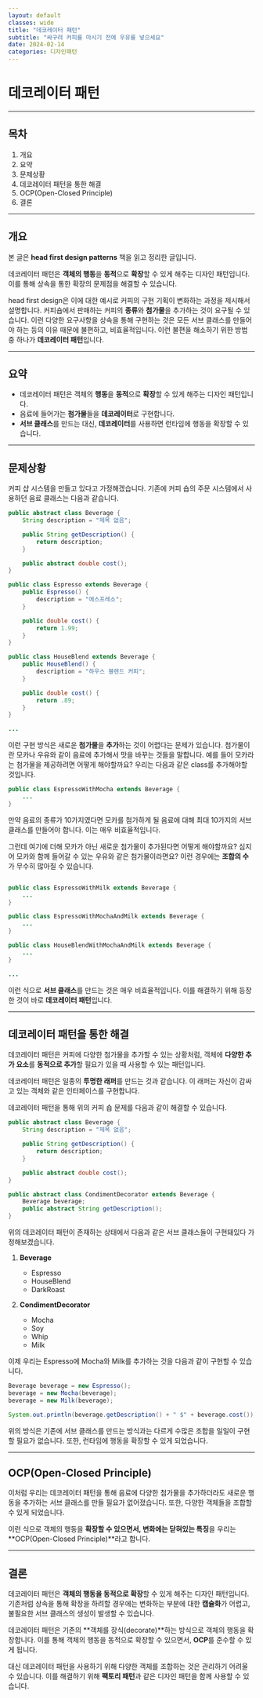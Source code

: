 ```yaml
---
layout: default
classes: wide
title: "데코레이터 패턴"
subtitle: "싸구려 커피를 마시기 전에 우유를 넣으세요"
date: 2024-02-14
categories: 디자인패턴
---
```


# 데코레이터 패턴

---

## 목차

1. 개요
2. 요약
3. 문제상황
4. 데코레이터 패턴을 통한 해결
5. OCP(Open-Closed Principle)
6. 결론

---

## 개요

본 글은 **head first design patterns** 책을 읽고 정리한 글입니다.

데코레이터 패턴은 **객체의 행동**을 **동적**으로 **확장**할 수 있게 해주는 디자인 패턴입니다. 이를 통해 상속을 통한 확장의 문제점을 해결할 수 있습니다.

head first design은 이에 대한 예시로 커피의 구현 기획이 변화하는 과정을 제시해서 설명합니다. 커피숍에서 판매하는 커피의 **종류**와 **첨가물**을 추가하는 것이 요구될 수 있습니다. 이런 다양한 요구사항을 상속을 통해 구현하는 것은 모든 서브 클래스를 만들어야 하는 등의 이유 때문에 불편하고, 비효율적입니다. 이런 불편을 해소하기 위한 방법 중 하나가 **데코레이터 패턴**입니다.

---

## 요약

* 데코레이터 패턴은 객체의 **행동**을 **동적**으로 **확장**할 수 있게 해주는 디자인 패턴입니다.
* 음료에 들어가는 **첨가물**들을 **데코레이터**로 구현합니다.
* **서브 클래스**를 만드는 대신, **데코레이터**를 사용하면 런타임에 행동을 확장할 수 있습니다.

---

## 문제상황

커피 샵 시스템을 만들고 있다고 가정해겠습니다. 기존에 커피 숍의 주문 시스템에서 사용하던 음료 클래스는 다음과 같습니다.

```java
public abstract class Beverage {
    String description = "제목 없음";

    public String getDescription() {
        return description;
    }

    public abstract double cost();
}

public class Espresso extends Beverage {
    public Espresso() {
        description = "에스프레소";
    }

    public double cost() {
        return 1.99;
    }
}

public class HouseBlend extends Beverage {
    public HouseBlend() {
        description = "하우스 블렌드 커피";
    }

    public double cost() {
        return .89;
    }
}

...
```

이런 구현 방식은 새로운 **첨가물**을 **추가**하는 것이 어렵다는 문제가 있습니다. 첨가물이란 모카나 우유와 같이 음료에 추가해서 맛을 바꾸는 것들을 말합니다. 예를 들어 모카라는 첨가물을 제공하려면 어떻게 해야할까요? 우리는 다음과 같은 class를 추가해야할 것입니다.

```java
public class EspressoWithMocha extends Beverage {
    ...
}
```

만약 음료의 종류가 10가지였다면 모카를 첨가하게 될 음료에 대해 최대 10가지의 서브 클래스를 만들어야 합니다. 이는 매우 비효율적입니다.

그런데 여기에 더해 모카가 아닌 새로운 첨가물이 추가된다면 어떻게 해야할까요? 심지어 모카와 함께 들어갈 수 있는 우유와 같은 첨가물이라면요? 이런 경우에는 **조합의 수**가 무수히 많아질 수 있습니다.

```java

public class EspressoWithMilk extends Beverage {
    ...
}

public class EspressoWithMochaAndMilk extends Beverage {
    ...
}

public class HouseBlendWithMochaAndMilk extends Beverage {
    ...
}

...

```

이런 식으로 **서브 클래스**를 만드는 것은 매우 비효율적입니다. 이를 해결하기 위해 등장한 것이 바로 **데코레이터 패턴**입니다.

---

## 데코레이터 패턴을 통한 해결

데코레이터 패턴은 커피에 다양한 첨가물을 추가할 수 있는 상황처럼, 객체에 **다양한 추가 요소**를 **동적으로 추가**할 필요가 있을 때 사용할 수 있는 패턴입니다.

데코레이터 패턴은 일종의 **투명한 래퍼**를 만드는 것과 같습니다. 이 래퍼는 자신이 감싸고 있는 객체와 같은 인터페이스를 구현합니다.

데코레이터 패턴을 통해 위의 커피 숍 문제를 다음과 같이 해결할 수 있습니다.

```java
public abstract class Beverage {
    String description = "제목 없음";

    public String getDescription() {
        return description;
    }

    public abstract double cost();
}

public abstract class CondimentDecorator extends Beverage {
    Beverage beverage;
    public abstract String getDescription();
}
```

위의 데코레이터 패턴이 존재하는 상태에서 다음과 같은 서브 클래스들이 구현돼있다 가정해보겠습니다.

1. **Beverage**
    * Espresso
    * HouseBlend
    * DarkRoast

2. **CondimentDecorator**
    * Mocha
    * Soy
    * Whip
    * Milk

이제 우리는 Espresso에 Mocha와 Milk를 추가하는 것을 다음과 같이 구현할 수 있습니다.

```java
Beverage beverage = new Espresso();
beverage = new Mocha(beverage);
beverage = new Milk(beverage);

System.out.println(beverage.getDescription() + " $" + beverage.cost());
```

위의 방식은 기존에 서브 클래스를 만드는 방식과는 다르게 수많은 조합을 일일이 구현할 필요가 없습니다. 또한, 런타임에 행동을 확장할 수 있게 되었습니다.

---

## OCP(Open-Closed Principle)

이처럼 우리는 데코레이터 패턴을 통해 음료에 다양한 첨가물을 추가하더라도 새로운 행동을 추가하는 서브 클래스를 만들 필요가 없어졌습니다. 또한, 다양한 객체들을 조합할 수 있게 되었습니다.

이런 식으로 객체의 행동을 **확장할 수 있으면서, 변화에는 닫혀있는 특징**을 우리는 **OCP(Open-Closed Principle)**라고 합니다.

---

## 결론

데코레이터 패턴은 **객체의 행동을 동적으로 확장**할 수 있게 해주는 디자인 패턴입니다. 기존처럼 상속을 통해 확장을 하려할 경우에는 변화하는 부분에 대한 **캡슐화**가 어렵고, 불필요한 서브 클래스의 생성이 발생할 수 있습니다.

데코레이터 패턴은 기존의 **객체를 장식(decorate)**하는 방식으로 객체의 행동을 확장합니다. 이를 통해 객체의 행동을 동적으로 확장할 수 있으면서, **OCP**를 준수할 수 있게 됩니다.

대신 데코레이터 패턴을 사용하기 위해 다양한 객체를 조합하는 것은 관리하기 어려울 수 있습니다. 이를 해결하기 위해 **팩토리 패턴**과 같은 디자인 패턴을 함께 사용할 수 있습니다.